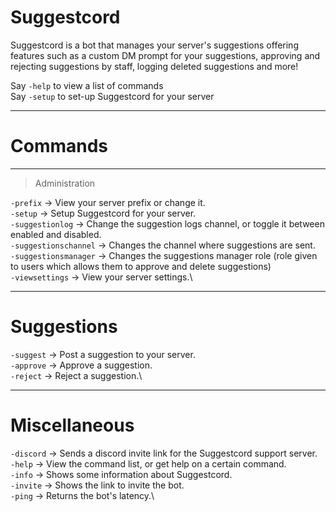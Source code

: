 # Suggestcord

Suggestcord is a bot that manages your server's suggestions offering features such as a custom DM prompt for your suggestions, approving and rejecting suggestions by staff, logging deleted suggestions and more!

Say ``-help`` to view a list of commands\
Say ``-setup`` to set-up Suggestcord for your server

* * *
# Commands

* * *

> Administration

``-prefix`` → View your server prefix or change it.\
``-setup`` → Setup Suggestcord for your server.\
``-suggestionlog`` → Change the suggestion logs channel, or toggle it between enabled and disabled.\
``-suggestionschannel`` → Changes the channel where suggestions are sent.\
``-suggestionsmanager`` → Changes the suggestions manager role (role given to users which allows them to approve and delete suggestions)\
``-viewsettings`` → View your server settings.\

* * *

# Suggestions

``-suggest`` → Post a suggestion to your server.\
``-approve`` → Approve a suggestion.\
``-reject`` → Reject a suggestion.\

* * *

# Miscellaneous

``-discord`` → Sends a discord invite link for the Suggestcord support server.\
``-help`` → View the command list, or get help on a certain command.\
``-info`` → Shows some information about Suggestcord.\
``-invite`` → Shows the link to invite the bot.\
``-ping`` → Returns the bot's latency.\
